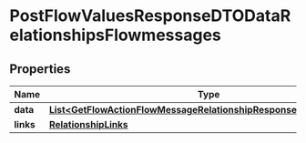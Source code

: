 # PostFlowValuesResponseDTODataRelationshipsFlowmessages

## Properties
Name | Type | Description | Notes
------------ | ------------- | ------------- | -------------
**data** | [**List&lt;GetFlowActionFlowMessageRelationshipResponseCollectionData&gt;**](GetFlowActionFlowMessageRelationshipResponseCollectionData.md) |  |  [optional]
**links** | [**RelationshipLinks**](RelationshipLinks.md) |  |  [optional]
